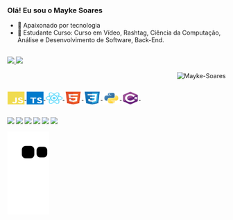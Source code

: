 ### Olá! Eu sou o Mayke Soares

- 🔭 Apaixonado por tecnologia
- 🌱 Estudante Curso: Curso em Vídeo, Rashtag, Ciência da Computação, Análise e Desenvolvimento de Software, Back-End.
##
 <div>
  <a href="https://github.com/Mayke-Soares">
  <img height="180em" src="https://github-readme-stats.vercel.app/api?username=Mayke-Soares&show_icons=true&theme=merko&include_all_commits=true&count_pblic=true"/>
  <img height="180em" src="https://github-readme-stats.vercel.app/api/top-langs/?username=Mayke-Soares&layout=compact&langs_count=16&theme=merko"/>
</div>
<div style="display: inline_block"><br>
  <img align="center" alt="Rafa-Js" height="30" width="40" src="https://raw.githubusercontent.com/devicons/devicon/master/icons/javascript/javascript-plain.svg">
  <img align="center" alt="Rafa-Ts" height="30" width="40" src="https://raw.githubusercontent.com/devicons/devicon/master/icons/typescript/typescript-plain.svg">
  <img align="center" alt="Rafa-React" height="30" width="40" src="https://raw.githubusercontent.com/devicons/devicon/master/icons/react/react-original.svg">
  <img align="center" alt="Rafa-HTML" height="30" width="40" src="https://raw.githubusercontent.com/devicons/devicon/master/icons/html5/html5-original.svg">
  <img align="center" alt="Rafa-CSS" height="30" width="40" src="https://raw.githubusercontent.com/devicons/devicon/master/icons/css3/css3-original.svg">
  <img align="center" alt="Rafa-Python" height="30" width="40" src="https://raw.githubusercontent.com/devicons/devicon/master/icons/python/python-original.svg">
  <img align="center" alt="Rafa-Csharp" height="30" width="40" src="https://raw.githubusercontent.com/devicons/devicon/master/icons/csharp/csharp-original.svg">
  <img align="right" alt="Mayke-Soares" src="https://cdn.discordapp.com/attachments/795358919417397249/825430589581688872/hi.gi">
 <svg xmlns="http://www.w3.org/2000/svg" x="0px" y="0px" width="64" height="64" viewBox="0 0 64 64">
 <a  href="https://icons8.com/icon/3tC9EQumUAuq/github">GitHub</a> icon by <a href="https://icons8.com">Icons8</a>
</div>
  
  ##
 
<div> 
  <a href="https://www.youtube.com/@maykesoares1/UC_-uuuZbY0AAt9CViNzvc-Q](https://www.youtube.com/@maykesoares1)" target="_blank"><img src="https://img.shields.io/badge/YouTube-FF0000?style=for-the-badge&logo=youtube&logoColor=white" target="_blank"></a>
  <a href="ttps://www.linkedin.com/in/mayke-soares/" target="_blank"><img src="https://img.shields.io/badge/-Instagram-%23E4405F?style=for-the-badge&logo=instagram&logoColor=white" target="_blank"></a>
 	<a href="ttps://www.twitch.tv/rafaballerinii" target="_blank"><img src="https://img.shields.io/badge/Twitch-9146FF?style=for-the-badge&logo=twitch&logoColor=white" target="_blank"></a>
 <a href="ttps://discord.gg/G9GPg5SA75" target="_blank"><img src="https://img.shields.io/badge/Discord-7289DA?style=for-the-badge&logo=discord&logoColor=white" target="_blank"></a> 
  <a href = "mailto:contato@rafaballerini.tech"><img src="https://img.shields.io/badge/-Gmail-%23333?style=for-the-badge&logo=gmail&logoColor=white" target="_blank"></a>
  <a href="https://www.linkedin.com/in/mayke-soares-80727922b/" target="_blank"><img src="https://img.shields.io/badge/-LinkedIn-%230077B5?style=for-the-badge&logo=linkedin&logoColor=white" target="_blank"></a> 
 
  ![Snake animation](https://github.com/rafaballerini/rafaballerini/blob/output/github-contribution-grid-snake.svg)

